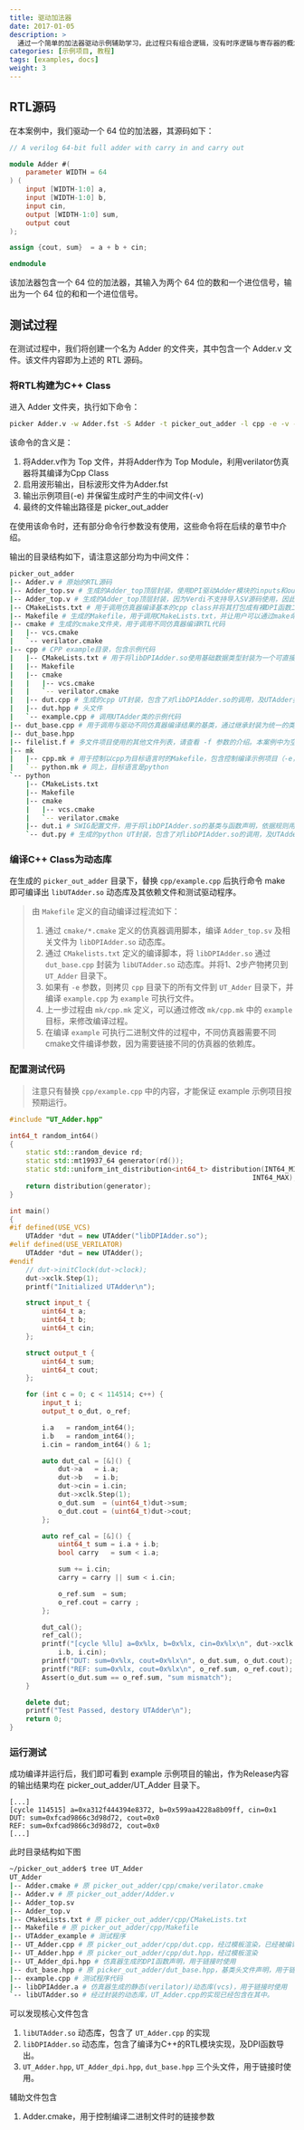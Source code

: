```yaml
---
title: 驱动加法器
date: 2017-01-05
description: >
  通过一个简单的加法器驱动示例辅助学习，此过程只有组合逻辑，没有时序逻辑与寄存器的概念。
categories: [示例项目, 教程]
tags: [examples, docs]
weight: 3
---
```


## RTL源码
在本案例中，我们驱动一个 64 位的加法器，其源码如下：

```verilog
// A verilog 64-bit full adder with carry in and carry out

module Adder #(
    parameter WIDTH = 64
) (
    input [WIDTH-1:0] a,
    input [WIDTH-1:0] b,
    input cin,
    output [WIDTH-1:0] sum,
    output cout
);

assign {cout, sum}  = a + b + cin;

endmodule
```
该加法器包含一个 64 位的加法器，其输入为两个 64 位的数和一个进位信号，输出为一个 64 位的和和一个进位信号。

## 测试过程
在测试过程中，我们将创建一个名为 Adder 的文件夹，其中包含一个 Adder.v 文件。该文件内容即为上述的 RTL 源码。

### 将RTL构建为C++ Class
进入 Adder 文件夹，执行如下命令：

```bash
picker Adder.v -w Adder.fst -S Adder -t picker_out_adder -l cpp -e -v --sim verilator
```

该命令的含义是：

1. 将Adder.v作为 Top 文件，并将Adder作为 Top Module，利用verilator仿真器将其编译为Cpp Class
2. 启用波形输出，目标波形文件为Adder.fst
3. 输出示例项目(-e) 并保留生成时产生的中间文件(-v)
4. 最终的文件输出路径是 picker_out_adder

在使用该命令时，还有部分命令行参数没有使用，这些命令将在后续的章节中介绍。

输出的目录结构如下，请注意这部分均为中间文件：

```bash
picker_out_adder
|-- Adder.v # 原始的RTL源码
|-- Adder_top.sv # 生成的Adder_top顶层封装，使用DPI驱动Adder模块的inputs和outputs
|-- Adder_top.v # 生成的Adder_top顶层封装，因为Verdi不支持导入SV源码使用，因此需要生成一个Verilog版本
|-- CMakeLists.txt # 用于调用仿真器编译基本的cpp class并将其打包成有裸DPI函数二进制动态库(libDPIAdder.so)
|-- Makefile # 生成的Makefile，用于调用CMakeLists.txt，并让用户可以通过make命令编译出libAdder.so，并手动调整Makefile的配置参数。或者编译示例项目
|-- cmake # 生成的cmake文件夹，用于调用不同仿真器编译RTL代码
|   |-- vcs.cmake
|   `-- verilator.cmake
|-- cpp # CPP example目录，包含示例代码
|   |-- CMakeLists.txt # 用于将libDPIAdder.so使用基础数据类型封装为一个可直接操作的类（libUTAdder.so），而非裸DPI函数。
|   |-- Makefile
|   |-- cmake
|   |   |-- vcs.cmake
|   |   `-- verilator.cmake
|   |-- dut.cpp # 生成的cpp UT封装，包含了对libDPIAdder.so的调用，及UTAdder类的声明及实现
|   |-- dut.hpp # 头文件
|   `-- example.cpp # 调用UTAdder类的示例代码
|-- dut_base.cpp # 用于调用与驱动不同仿真器编译结果的基类，通过继承封装为统一的类，用于隐藏所有仿真器相关的代码细节。
|-- dut_base.hpp
|-- filelist.f # 多文件项目使用的其他文件列表，请查看 -f 参数的介绍。本案例中为空
|-- mk
|   |-- cpp.mk # 用于控制以cpp为目标语言时的Makefile，包含控制编译示例项目（-e，example）的逻辑
|   `-- python.mk # 同上，目标语言是python
`-- python
    |-- CMakeLists.txt
    |-- Makefile
    |-- cmake
    |   |-- vcs.cmake
    |   `-- verilator.cmake
    |-- dut.i # SWIG配置文件，用于将libDPIAdder.so的基类与函数声明，依据规则用swig导出到python，提供python调用的能力
    `-- dut.py # 生成的python UT封装，包含了对libDPIAdder.so的调用，及UTAdder类的声明及实现，等价于 libUTAdder.so
```

### 编译C++ Class为动态库
在生成的 `picker_out_adder` 目录下，替换 `cpp/example.cpp` 后执行命令 make 即可编译出 `libUTAdder.so` 动态库及其依赖文件和测试驱动程序。

> 由 `Makefile` 定义的自动编译过程流如下：
> 
> 1. 通过 `cmake/*.cmake` 定义的仿真器调用脚本，编译 `Adder_top.sv` 及相关文件为 `libDPIAdder.so` 动态库。
> 2. 通过 `CMakelists.txt` 定义的编译脚本，将 `libDPIAdder.so` 通过 `dut_base.cpp` 封装为 `libUTAdder.so` 动态库。并将1、2步产物拷贝到 `UT_Adder` 目录下。
> 3. 如果有 `-e` 参数，则拷贝 `cpp` 目录下的所有文件到 `UT_Adder` 目录下，并编译 `example.cpp` 为 `example` 可执行文件。
> 4. 上一步过程由 `mk/cpp.mk` 定义，可以通过修改 `mk/cpp.mk` 中的 `example` 目标，来修改编译过程。
> 5. 在编译 `example` 可执行二进制文件的过程中，不同仿真器需要不同cmake文件编译参数，因为需要链接不同的仿真器的依赖库。


### 配置测试代码

> 注意只有替换 `cpp/example.cpp` 中的内容，才能保证 example 示例项目按预期运行。

```cpp
#include "UT_Adder.hpp"

int64_t random_int64()
{
    static std::random_device rd;
    static std::mt19937_64 generator(rd());
    static std::uniform_int_distribution<int64_t> distribution(INT64_MIN,
                                                            INT64_MAX);
    return distribution(generator);
}

int main()
{
#if defined(USE_VCS)
    UTAdder *dut = new UTAdder("libDPIAdder.so");
#elif defined(USE_VERILATOR)
    UTAdder *dut = new UTAdder();
#endif
    // dut->initClock(dut->clock);
    dut->xclk.Step(1);
    printf("Initialized UTAdder\n");

    struct input_t {
        uint64_t a;
        uint64_t b;
        uint64_t cin;
    };

    struct output_t {
        uint64_t sum;
        uint64_t cout;
    };

    for (int c = 0; c < 114514; c++) {
        input_t i;
        output_t o_dut, o_ref;

        i.a   = random_int64();
        i.b   = random_int64();
        i.cin = random_int64() & 1;

        auto dut_cal = [&]() {
            dut->a   = i.a;
            dut->b   = i.b;
            dut->cin = i.cin;
            dut->xclk.Step(1);
            o_dut.sum  = (uint64_t)dut->sum;
            o_dut.cout = (uint64_t)dut->cout;
        };

        auto ref_cal = [&]() {
            uint64_t sum = i.a + i.b;
            bool carry   = sum < i.a;

            sum += i.cin;
            carry = carry || sum < i.cin;

            o_ref.sum  = sum;
            o_ref.cout = carry ;
        };

        dut_cal();
        ref_cal();
        printf("[cycle %llu] a=0x%lx, b=0x%lx, cin=0x%lx\n", dut->xclk.clk, i.a,
            i.b, i.cin);
        printf("DUT: sum=0x%lx, cout=0x%lx\n", o_dut.sum, o_dut.cout);
        printf("REF: sum=0x%lx, cout=0x%lx\n", o_ref.sum, o_ref.cout);
        Assert(o_dut.sum == o_ref.sum, "sum mismatch");
    }

    delete dut;
    printf("Test Passed, destory UTAdder\n");
    return 0;
}
```

### 运行测试

成功编译并运行后，我们即可看到 example 示例项目的输出，作为Release内容的输出结果均在 picker_out_adder/UT_Adder 目录下。

```
[...]
[cycle 114515] a=0xa312f444394e8372, b=0x599aa4228a8b09ff, cin=0x1
DUT: sum=0xfcad9866c3d98d72, cout=0x0
REF: sum=0xfcad9866c3d98d72, cout=0x0
[...]
```
此时目录结构如下图

```bash
~/picker_out_adder$ tree UT_Adder
UT_Adder
|-- Adder.cmake # 原 picker_out_adder/cpp/cmake/verilator.cmake
|-- Adder.v # 原 picker_out_adder/Adder.v
|-- Adder_top.sv
|-- Adder_top.v
|-- CMakeLists.txt # 原 picker_out_adder/cpp/CMakeLists.txt
|-- Makefile # 原 picker_out_adder/cpp/Makefile
|-- UTAdder_example # 测试程序
|-- UT_Adder.cpp # 原 picker_out_adder/cpp/dut.cpp，经过模板渲染，已经被编译到libUTAdder.so中
|-- UT_Adder.hpp # 原 picker_out_adder/cpp/dut.hpp，经过模板渲染
|-- UT_Adder_dpi.hpp # 仿真器生成的DPI函数声明，用于链接时使用
|-- dut_base.hpp # 原 picker_out_adder/dut_base.hpp，基类头文件声明，用于链接时使用
|-- example.cpp # 测试程序代码
|-- libDPIAdder.a # 仿真器生成的静态(verilator)/动态库(vcs)，用于链接时使用
`-- libUTAdder.so # 经过封装的动态库，UT_Adder.cpp的实现已经包含在其中。
```

可以发现核心文件包含

1. `libUTAdder.so` 动态库，包含了 `UT_Adder.cpp` 的实现
2. `libDPIAdder.so` 动态库，包含了编译为C++的RTL模块实现，及DPI函数导出。
3. `UT_Adder.hpp`, `UT_Adder_dpi.hpp`, `dut_base.hpp` 三个头文件，用于链接时使用。

辅助文件包含

1. Adder.cmake，用于控制编译二进制文件时的链接参数